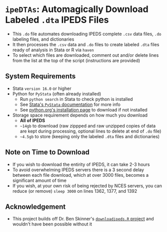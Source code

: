 # `ipeDTAs`: Automagically Download Labeled `.dta` IPEDS Files

- This `.do` file automates downloading IPEDS complete `.csv` data files, `.do` labeling files, and dictionaries
- It then processes the `.csv` data and `.do` files to create labeled `.dta` files ready of analysis in Stata or R via `haven`
- To select which files are downloaded, comment out and/or delete lines from the list at the top of the script (instructions are provided)

## System Requirements

- Stata `version 16.0` or higher
- Python for `PyStata` (often already installed)
    - Run `python search` in Stata to check python is installed  
    - See [Stata's `PyStata` documentation](https://www.stata.com/manuals/ppystataintegration.pdf) for more info
    - See [python.org's installation page](https://www.python.org/downloads/) to download if not installed
- Storage space requirement depends on how much you download
    - **All of IPEDS**
    - `~14gb` to download (raw zippped and raw unzipped copies of data are kept during processing, optional lines to delete at end of `.do` file)
    - `~4.5gb` to store (keeping only the labeled `.dta` files and dictionaries)
 
## Note on Time to Download

- If you wish to download the entirity of IPEDS, it can take 2-3 hours
- To avoid overwhelming IPEDS servers there is a 3 second delay between each file download, which at over 3000 files, becomes a significant amount of time
- If you wish, at your own risk of being rejected by NCES servers, you can reduce (or remove) `sleep 3000` on lines 1362, 1377, and 1392

## Acknowledgement

- This project builds off Dr. Ben Skinner's [`downloadipeds.R` project](https://github.com/btskinner/downloadipeds) and wouldn't have been possible without it

